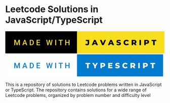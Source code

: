 # Leetcode Solutions in JavaScript/TypeScript

![MADE WITH JAVASCRIPT](./made-with-javascript.svg)
![MADE WITH TYPESCRIPT](./made-with-typescript.svg)

This is a repository of solutions to Leetcode problems written in JavaScript or TypeScript.
The repository contains solutions for a wide range of Leetcode problems, organized by problem number and difficulty level
